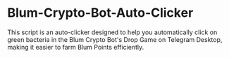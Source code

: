 # Blum-Crypto-Bot-Auto-Clicker
This script is an auto-clicker designed to help you automatically click on green bacteria in the Blum Crypto Bot's Drop Game on Telegram Desktop, making it easier to farm Blum Points efficiently.
